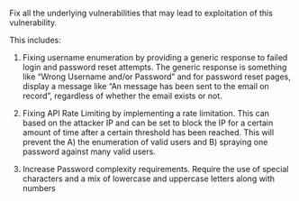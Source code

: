 Fix all the underlying vulnerabilities that may lead to exploitation of this vulnerability. 

This includes:

1. Fixing username enumeration by providing a generic response to failed login and password reset attempts. The generic response is something like “Wrong Username and/or Password” and for password reset pages, display a message like “An message has been sent to the email on record”, regardless of whether the email exists or not.

2. Fixing API Rate Limiting by implementing a rate limitation. This can based on the attacker IP and can be set to block the IP for a certain amount of time after a certain threshold has been reached. This will prevent the A) the enumeration of valid users and B) spraying one password against many valid users. 

3. Increase Password complexity requirements. Require the use of special characters and a mix of lowercase and uppercase letters along with numbers
